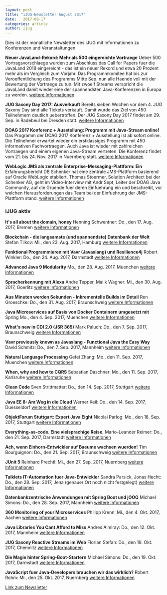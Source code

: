 ```yaml
---
layout: post
title: "iJUG-Newsletter August 2017"
date:   2017-08-17
categories: article
author: ijug
---
```

Dies ist der monatliche Newsletter des iJUG mit Informationen zu Konferenzen und Veranstaltungen.

**Neuer JavaLand-Rekord: Mehr als 500 eingereichte Vortraege**
Ueber 500 Vortragsvorschlaege wurden zum Abschluss des Call for Papers
fuer die JavaLand 2018 eingereicht - das ist ein neuer Rekord und etwa
20 Prozent mehr als im Vergleich zum Vorjahr. Das Programmkomitee hat
bis zur Veroeffentlichung des Programms Mitte Sep. nun alle Haende
voll mit der Bewertung der Vortraege zu tun. Mit zwoelf Streams
verspricht die JavaLand damit wieder eine der spannendsten
Java-Konferenzen in Europa zu werden.
[weitere Informationen](http://go.ijug.eu/go/ijugnewsletter/170816/news1)

**JUG Saxony Day 2017: Ausverkauft**
Bereits sieben Wochen vor dem 4. JUG Saxony Day sind alle Tickets
verkauft. Damit wurde das Ziel von 450 Teilnehmern deutlich
uebertroffen. Der JUG Saxony Day 2017 findet am 29. Sep. in
Radebeul bei Dresden statt.
[weitere Informationen](http://go.ijug.eu/go/ijugnewsletter/170816/news2)

**DOAG 2017 Konferenz + Ausstellung: Programm mit Java-Stream online!**
Das Programm der DOAG 2017 Konferenz + Ausstellung ist ab sofort
online. Die Teilnehmer erwartet wieder ein erstklassiges Programm mit
450 informativen Fachvortraegen. Auch Java ist wieder mit zahlreichen
Vortraegen und einem eigenen Java-Stream vertreten. Die Konferenz
findet vom 21. bis 24. Nov. 2017 in Nuernberg statt. 
[weitere Informationen](http://go.ijug.eu/go/ijugnewsletter/170816/news3)

**WebLogic JMS als zentrale Enterprise-Messaging-Plattform: Ein**
Erfahrungsbericht
DB Schenker hat eine zentrale JMS-Plattform basierend auf Oracle
WebLogic etabliert. Thomas Stoermer, Solution Architect bei der Schenker
AG, geht im Video-Interview mit Andr Sept, Leiter der DOAG Java
Community, auf die Gruende fuer deren Einfuehrung ein und beschreibt, vor
welchen Herausforderungen das Team bei der Einfuehrung der JMS-Plattform
stand. 
[weitere Informationen](http://go.ijug.eu/go/ijugnewsletter/170816/news4)

### iJUG aktiv
**It's all about the domain, honey**
Henning Schwentner: Do., den 17. Aug. 2017, Bremen 
[weitere Informationen](http://go.ijug.eu/go/ijugnewsletter/170816/aktiv3)

**Blockchain - die langsamste (und spannendste) Datenbank der Welt**
Stefan Tilkov: Mi., den 23. Aug. 2017, Hamburg 
[weitere Informationen](http://go.ijug.eu/go/ijugnewsletter/170816/aktiv4)

**Funktional Programmieren mit Vavr (Javaslang) und Resilience4j**
Robert Winkler: Do., den 24. Aug. 2017, Darmstadt
[weitere Informationen](http://go.ijug.eu/go/ijugnewsletter/170816/aktiv5)

**Advanced Java 9 Modularity**
Mo., den 28. Aug. 2017, Muenchen 
[weitere Informationen](http://go.ijug.eu/go/ijugnewsletter/170816/aktiv6)

**Spracherkennung mit Alexa**
Andre Tepper, Mai.k Wagner: Mi., den 30. Aug. 2017, Goerlitz 
[weitere Informationen](http://go.ijug.eu/go/ijugnewsletter/170816/aktiv61)

**Aus Minuten werden Sekunden - Inkrementelle Builds im Detail**
Ren Groeschke: Do., den 31. Aug. 2017, Braunschweig 
[weitere Informationen](http://go.ijug.eu/go/ijugnewsletter/170816/aktiv7)

**Java Microservices auf Basis von Docker Containern umgesetzt mit**
Spring
Mo., den 4. Sep. 2017, Muenchen 
[weitere Informationen](http://go.ijug.eu/go/ijugnewsletter/170816/aktiv8)

**What's new in CDI 2.0 (JSR 365)**
Mark Paluch: Do., den 7. Sep. 2017, Braunschweig
[weitere Informationen](http://go.ijug.eu/go/ijugnewsletter/170816/aktiv9)

**Vavr previously known as Javaslang - Functional Java the Easy Way**
David Schmitz: Do., den 7. Sep. 2017, Mannheim
[weitere Informationen](http://go.ijug.eu/go/ijugnewsletter/170816/aktiv10)

**Natural Language Processing**
Gefei Zhang: Mo., den 11. Sep. 2017, Muenchen
[weitere Informationen](http://go.ijug.eu/go/ijugnewsletter/170816/aktiv11)

**When, why and how to CQRS**
Sebastian Daschner: Mo., den 11. Sep. 2017, Karlsruhe
[weitere Informationen](http://go.ijug.eu/go/ijugnewsletter/170816/aktiv12)

**Clean Code**
Sven Strittmatter: Do., den 14. Sep. 2017, Stuttgart
[weitere Informationen](http://go.ijug.eu/go/ijugnewsletter/170816/aktiv13)

**Java EE 8: Am Weg in die Cloud**
Werner Keil: Do., den 14. Sep. 2017, Duesseldorf
[weitere Informationen](http://go.ijug.eu/go/ijugnewsletter/170816/aktiv131)

**ObjektForum Stuttgart: Expert Java Eight**
Nicolai Parlog: Mo., den 18. Sep. 2017, Stuttgart
[weitere Informationen](http://go.ijug.eu/go/ijugnewsletter/170816/aktiv14)

**Everything-as-code. Eine vielsprachige Reise.**
Mario-Leander Reimer: Do., den 21. Sep. 2017, Darmstadt
[weitere Informationen](http://go.ijug.eu/go/ijugnewsletter/170816/aktiv15)

**Ach, wenn Einhorn-Entwickler auf Baeume wachsen wuerden!**
Tim Bourguignon: Do., den 21. Sep. 2017, Braunschweig
[weitere Informationen](http://go.ijug.eu/go/ijugnewsletter/170816/aktiv151)

**JUnit 5**
Reinhard Prechtl: Mi., den 27. Sep. 2017, Nuernberg
[weitere Informationen](http://go.ijug.eu/go/ijugnewsletter/170816/aktiv16)

**Talklets IT-Automation fuer Java-Entwickler**
Sandra Parsick, Jonas Hecht: Do., den 28. Sep. 2017, Jena (genauer Ort noch nicht
festgelegt)
[weitere Informationen](http://go.ijug.eu/go/ijugnewsletter/170816/aktiv17)

**Datenbankzentrische Anwendungen mit Spring Boot und jOOQ**
Michael Simons: Do., den 28. Sep. 2017, Mannheim
[weitere Informationen](http://go.ijug.eu/go/ijugnewsletter/170816/aktiv18)

**360 Monitoring of your Microservices**
Philipp Krenn: Mi., den 4. Okt. 2017, Aachen
[weitere Informationen](http://go.ijug.eu/go/ijugnewsletter/170816/aktiv19)

**Java Libraries You Cant Afford to Miss**
Andres Almiray: Do., den 12. Okt. 2017, Mannheim
[weitere Informationen](http://go.ijug.eu/go/ijugnewsletter/170816/aktiv20)

**JUG Saxony Reactive Streams im Web**
Florian Stefan: Do., den 19. Okt. 2017, Chemnitz
[weitere Informationen](http://go.ijug.eu/go/ijugnewsletter/170816/aktiv21)

**Die Magie hinter Spring-Boot-Startern**
Michael Simons: Do., den 19. Okt. 2017, Darmstadt
[weitere Informationen](http://go.ijug.eu/go/ijugnewsletter/170816/aktiv22)

**JavaScript fuer Java-Developers brauchen wir das wirklich?**
Robert Rohm: Mi., den 25. Okt. 2017, Nuernberg
[weitere Informationen](http://go.ijug.eu/go/ijugnewsletter/170816/aktiv24)

[Link zum Newsletter](http://www.ijug.eu/fileadmin/Daten/Newsletter/iJUG/2017/2017-08-iJUG-der-Newsletter.html)
